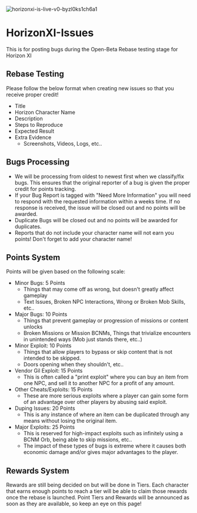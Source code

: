 ![horizonxi-is-live-v0-byzl0ks1ch6a1](https://github.com/user-attachments/assets/c17f98b6-7eb9-440f-b2e6-3db5f4dd9c0b)
# HorizonXI-Issues
This is for posting bugs during the Open-Beta Rebase testing stage for Horizon XI

## Rebase Testing
Please follow the below format when creating new issues so that you receive proper credit!
- Title
- Horizon Character Name
- Description
- Steps to Reproduce
- Expected Result
- Extra Evidence
  - Screenshots, Videos, Logs, etc..
 
## Bugs Processing
- We will be processing from oldest to newest first when we classify/fix bugs.  This ensures that the original reporter of a bug is given the proper credit for points tracking.
- If your Bug Report is tagged with "Need More Information" you will need to respond with the requested information within a weeks time.  If no response is received, the issue will be closed out and no points will be awarded.
- Duplicate Bugs will be closed out and no points will be awarded for duplicates.
- Reports that do not include your character name will not earn you points! Don't forget to add your character name!

## Points System
Points will be given based on the following scale:
- Minor Bugs: 5 Points
  - Things that may come off as wrong, but doesn't greatly affect gameplay
  - Text Issues, Broken NPC Interactions, Wrong or Broken Mob Skills, etc..
- Major Bugs: 10 Points
  - Things that prevent gameplay or progression of missions or content unlocks
  - Broken Missions or Mission BCNMs, Things that trivialize encounters in unintended ways (Mob just stands there, etc..)
- Minor Exploit: 10 Points
  - Things that allow players to bypass or skip content that is not intended to be skipped.
  - Doors opening when they shouldn't, etc..
- Vendor Gil Exploit: 15 Points
  - This is often called a "print exploit" where you can buy an item from one NPC, and sell it to another NPC for a profit of any amount.
- Other Cheats/Exploits: 15 Points
  - These are more serious exploits where a player can gain some form of an advantage over other players by abusing said exploit.
- Duping Issues: 20 Points
  - This is any instance of where an item can be duplicated through any means without losing the original item.
- Major Exploits: 25 Points
  - This is reserved for high-impact exploits such as infinitely using a BCNM Orb, being able to skip missions, etc..
  - The impact of these types of bugs is extreme where it causes both economic damage and/or gives major advantages to the player.
 
## Rewards System
Rewards are still being decided on but will be done in Tiers.  Each character that earns enough points to reach a tier will be able to claim those rewards once the rebase is launched.
Point Tiers and Rewards will be announced as soon as they are available, so keep an eye on this page!

